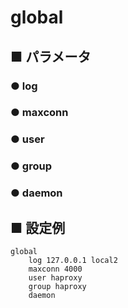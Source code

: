 # global
## ■ パラメータ
### ● log
### ● maxconn
### ● user
### ● group
### ● daemon

## ■ 設定例
```
global
    log 127.0.0.1 local2
    maxconn 4000
    user haproxy
    group haproxy
    daemon
```
